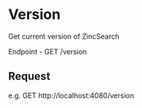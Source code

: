 # Version
Get current version of ZincSearch

Endpoint - GET /version


## Request

e.g. 
GET http://localhost:4080/version



